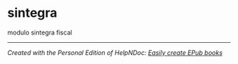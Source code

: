 # sintegra

modulo sintegra fiscal

***
_Created with the Personal Edition of HelpNDoc: [Easily create EPub books](<https://www.helpndoc.com/feature-tour>)_
